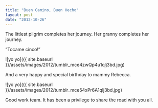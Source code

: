 ```yaml
---
title: "Buen Camino, Buen Hecho"
layout: post
date: "2012-10-26"
---
```


The littlest pilgrim completes her journey. Her granny completes her journey.

“Tocame cinco!”

![yo yo]({{ site.baseurl }}/assets/images/2012/tumblr_mce4zwQp4u1qlj3bd.jpg)

And a very happy and special birthday to mammy Rebecca.

![yo yo]({{ site.baseurl }}/assets/images/2012/tumblr_mce54xPr6A1qlj3bd.jpg)

Good work team. It has been a privilege to share the road with you all.
